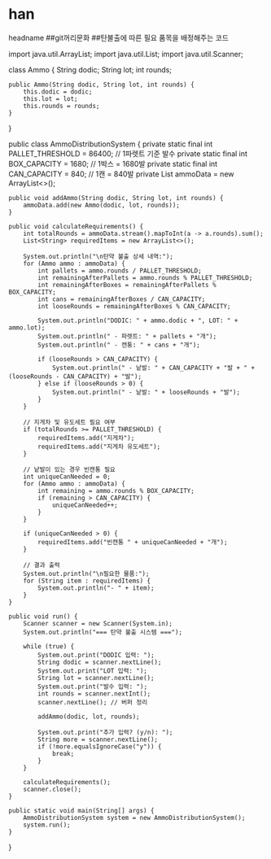 # han
headname
##git꺼리문화
##탄불출에 따른 필요 품목을 배정해주는 코드


import java.util.ArrayList;
import java.util.List;
import java.util.Scanner;

class Ammo {
    String dodic;
    String lot;
    int rounds;

    public Ammo(String dodic, String lot, int rounds) {
        this.dodic = dodic;
        this.lot = lot;
        this.rounds = rounds;
    }
}

public class AmmoDistributionSystem {
    private static final int PALLET_THRESHOLD = 86400; // 1파렛트 기준 발수
    private static final int BOX_CAPACITY = 1680; // 1박스 = 1680발
    private static final int CAN_CAPACITY = 840; // 1캔 = 840발
    private List<Ammo> ammoData = new ArrayList<>();

    public void addAmmo(String dodic, String lot, int rounds) {
        ammoData.add(new Ammo(dodic, lot, rounds));
    }

    public void calculateRequirements() {
        int totalRounds = ammoData.stream().mapToInt(a -> a.rounds).sum();
        List<String> requiredItems = new ArrayList<>();

        System.out.println("\n탄약 불출 상세 내역:");
        for (Ammo ammo : ammoData) {
            int pallets = ammo.rounds / PALLET_THRESHOLD;
            int remainingAfterPallets = ammo.rounds % PALLET_THRESHOLD;
            int remainingAfterBoxes = remainingAfterPallets % BOX_CAPACITY;
            int cans = remainingAfterBoxes / CAN_CAPACITY;
            int looseRounds = remainingAfterBoxes % CAN_CAPACITY;
            
            System.out.println("DODIC: " + ammo.dodic + ", LOT: " + ammo.lot);
            System.out.println(" - 파렛트: " + pallets + "개");
            System.out.println(" - 캔통: " + cans + "개");
            
            if (looseRounds > CAN_CAPACITY) {
                System.out.println(" - 낱발: " + CAN_CAPACITY + "발 + " + (looseRounds - CAN_CAPACITY) + "발");
            } else if (looseRounds > 0) {
                System.out.println(" - 낱발: " + looseRounds + "발");
            }
        }

        // 지게차 및 유도세트 필요 여부
        if (totalRounds >= PALLET_THRESHOLD) {
            requiredItems.add("지게차");
            requiredItems.add("지게차 유도세트");
        }

        // 낱발이 있는 경우 빈캔통 필요
        int uniqueCanNeeded = 0;
        for (Ammo ammo : ammoData) {
            int remaining = ammo.rounds % BOX_CAPACITY;
            if (remaining > CAN_CAPACITY) {
                uniqueCanNeeded++;
            }
        }

        if (uniqueCanNeeded > 0) {
            requiredItems.add("빈캔통 " + uniqueCanNeeded + "개");
        }

        // 결과 출력
        System.out.println("\n필요한 물품:");
        for (String item : requiredItems) {
            System.out.println("- " + item);
        }
    }

    public void run() {
        Scanner scanner = new Scanner(System.in);
        System.out.println("=== 탄약 불출 시스템 ===");
        
        while (true) {
            System.out.print("DODIC 입력: ");
            String dodic = scanner.nextLine();
            System.out.print("LOT 입력: ");
            String lot = scanner.nextLine();
            System.out.print("발수 입력: ");
            int rounds = scanner.nextInt();
            scanner.nextLine(); // 버퍼 정리

            addAmmo(dodic, lot, rounds);

            System.out.print("추가 입력? (y/n): ");
            String more = scanner.nextLine();
            if (!more.equalsIgnoreCase("y")) {
                break;
            }
        }

        calculateRequirements();
        scanner.close();
    }

    public static void main(String[] args) {
        AmmoDistributionSystem system = new AmmoDistributionSystem();
        system.run();
    }
}
